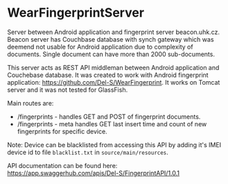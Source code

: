 # WearFingerprintServer
Server between Android application and fingerprint server beacon.uhk.cz. Beacon server has Couchbase database with synch gateway which was deemend not usable for Android application due to complexity of documents. Single document can have more than 2000 sub-documents.

This server acts as REST API middleman between Android application and Couchebase database. It was created to work with Android fingerprint application: https://github.com/Del-S/WearFingerprint. It works on Tomcat server and it was not tested for GlassFish.

Main routes are:
- /fingerprints - handles GET and POST of fingerprint documents.
- /fingerprints - meta handles GET last insert time and count of new fingerprints for specific device.

Note: Device can be blacklisted from accessing this API by adding it's IMEI device id to file `blacklist.txt` in `source/main/resources`.

API documentation can be found here: https://app.swaggerhub.com/apis/Del-S/FingerprintAPI/1.0.1


